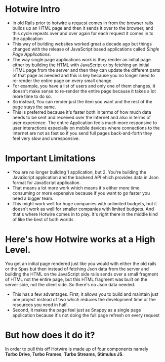 # Hotwire Intro
- In old Rails prior to hotwire a request comes in from the browser rails builds up an HTML page and then it sends it over to the browser, and this cycle repeats over and over again for each request it comes in to the application
- This way of building websites worked great a decade ago but things changed with the release of JavaScript based applications called _Single Page Applications_.
- The way single page applications work is they render an initial page either by building the HTML with JavaScript or by fetching an initial HTML page from the server and then they can update the different parts of that page as needed and this is key because you no longer need to re-render the entire page on every small change.
- For example, you have a list of users and only one of them changes, it doesn't make sense to re-render the entire page because it takes a lot more time to do so.
- So instead, You can render just the item you want and the rest of the page stays the same.
- This is preferred because it's faster both in terms of how much data needs to be sent and received over the Internet and also in terms of user experience. The entire Application feels much more responsive to user interactions especially on mobile devices where connections to the Internet are not as fast so if you send full pages back-and-forth they feel very slow and unresponsive.

# Important Limitations
- You are no longer building 1 application, but 2. You're building the JavaScript application and the backend API ehich provides data in Json format for JavaScript application.
- That means a lot more work which means it's either more time consuming or more expensive because if you want to go faster you need a bigger team.
- This might work well for huge companies with unlimited budgets, but it doesn't work as well for smaller companies with limited budgets. And that's where Hotwire comes in to play. It's right there in the middle kind of like the best of both worlds

# Here's how Hotwire works at a High Level.
You get an initial page rendered just like you would with either the old rails or the Spas but then instead of fetching Json data from the server and building the HTML on the JavaScript side rails sends over a small fragment of HTML not the entire page, but this HTML fragment was built on the server side, not the client side. So there's no Json data needed.
- This has a few advantages. First, it allows you to build and maintain just one project instead of two which reduces the development time or the resources you need in half.
- Second, it makes the page feel just as Snappy as a single page application because it's not doing the full page refresh on every request

# But how does it do it?
In order to pull this off Hotwire is made up of four components namely **Turbo Drive**, **Turbo Frames**, **Turbo Streams**, **Stimulus JS**.
